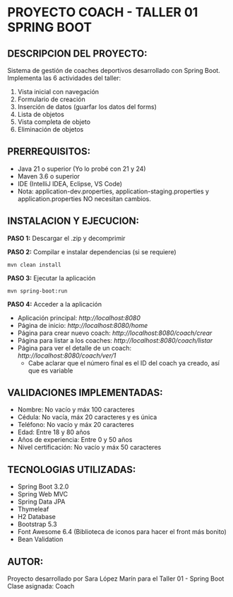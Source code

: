# PROYECTO COACH - TALLER 01 SPRING BOOT

## DESCRIPCION DEL PROYECTO:

Sistema de gestión de coaches deportivos desarrollado con Spring Boot. Implementa las 6 actividades del taller:

1. Vista inicial con navegación
2. Formulario de creación
3. Inserción de datos (guarfar los datos del forms)
4. Lista de objetos
5. Vista completa de objeto
6. Eliminación de objetos

## PRERREQUISITOS:

- Java 21 o superior (Yo lo probé con 21 y 24)
- Maven 3.6 o superior
- IDE (IntelliJ IDEA, Eclipse, VS Code)
- Nota: application-dev.properties, application-staging.properties y application.properties NO necesitan cambios.

## INSTALACION Y EJECUCION:

**PASO 1:** Descargar el .zip y decomprimir

**PASO 2:** Compilar e instalar dependencias (si se requiere)
```
mvn clean install
```

**PASO 3:** Ejecutar la aplicación
```
mvn spring-boot:run
```

**PASO 4:** Acceder a la aplicación
- Aplicación principal: _http://localhost:8080_
- Página de inicio: _http://localhost:8080/home_
- Página para crear nuevo coach: _http://localhost:8080/coach/crear_
- Página para listar a los coaches: _http://localhost:8080/coach/listar_
- Página para ver el detalle de un coach: _http://localhost:8080/coach/ver/1_
  * Cabe aclarar que el número final es el ID del coach ya creado, así que es variable


## VALIDACIONES IMPLEMENTADAS:

- Nombre: No vacío y máx 100 caracteres
- Cédula: No vacía, máx 20 caracteres y es única
- Teléfono: No vacío y máx 20 caracteres
- Edad: Entre 18 y 80 años
- Años de experiencia: Entre 0 y 50 años
- Nivel certificación: No vacío y máx 50 caracteres

## TECNOLOGIAS UTILIZADAS:

- Spring Boot 3.2.0
- Spring Web MVC
- Spring Data JPA
- Thymeleaf
- H2 Database
- Bootstrap 5.3
- Font Awesome 6.4 (Biblioteca de iconos para hacer el front más bonito)
- Bean Validation


## AUTOR:

Proyecto desarrollado por Sara López Marín para el Taller 01 - Spring Boot
Clase asignada: Coach
